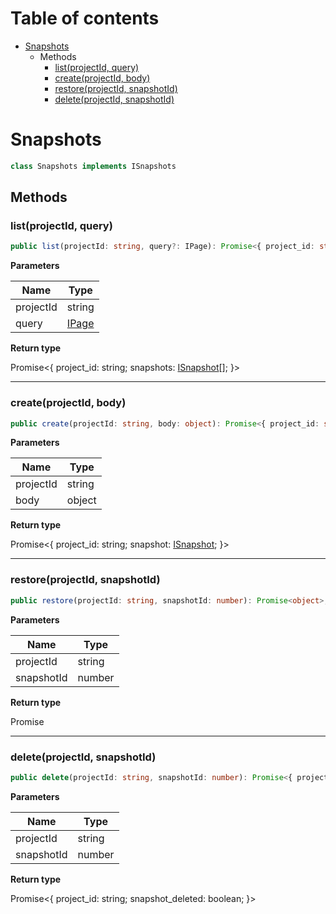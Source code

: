 # Table of contents

* [Snapshots][ClassDeclaration-9]
    * Methods
        * [list(projectId, query)][MethodDeclaration-35]
        * [create(projectId, body)][MethodDeclaration-36]
        * [restore(projectId, snapshotId)][MethodDeclaration-37]
        * [delete(projectId, snapshotId)][MethodDeclaration-38]

# Snapshots

```typescript
class Snapshots implements ISnapshots
```
## Methods

### list(projectId, query)

```typescript
public list(projectId: string, query?: IPage): Promise<{ project_id: string; snapshots: ISnapshot[]; }>;
```

**Parameters**

| Name      | Type                            |
| --------- | ------------------------------- |
| projectId | string                          |
| query     | [IPage][InterfaceDeclaration-2] |

**Return type**

Promise<{ project_id: string; snapshots: [ISnapshot][InterfaceDeclaration-20][]; }>

----------

### create(projectId, body)

```typescript
public create(projectId: string, body: object): Promise<{ project_id: string; snapshot: ISnapshot; }>;
```

**Parameters**

| Name      | Type   |
| --------- | ------ |
| projectId | string |
| body      | object |

**Return type**

Promise<{ project_id: string; snapshot: [ISnapshot][InterfaceDeclaration-20]; }>

----------

### restore(projectId, snapshotId)

```typescript
public restore(projectId: string, snapshotId: number): Promise<object>;
```

**Parameters**

| Name       | Type   |
| ---------- | ------ |
| projectId  | string |
| snapshotId | number |

**Return type**

Promise<object>

----------

### delete(projectId, snapshotId)

```typescript
public delete(projectId: string, snapshotId: number): Promise<{ project_id: string; snapshot_deleted: boolean; }>;
```

**Parameters**

| Name       | Type   |
| ---------- | ------ |
| projectId  | string |
| snapshotId | number |

**Return type**

Promise<{ project_id: string; snapshot_deleted: boolean; }>

[ClassDeclaration-9]: snapshots.md#snapshots
[MethodDeclaration-35]: snapshots.md#listprojectid-query
[InterfaceDeclaration-2]: ../i-page.md#ipage
[InterfaceDeclaration-20]: ../i-snapshot.md#isnapshot
[MethodDeclaration-36]: snapshots.md#createprojectid-body
[InterfaceDeclaration-20]: ../i-snapshot.md#isnapshot
[MethodDeclaration-37]: snapshots.md#restoreprojectid-snapshotid
[MethodDeclaration-38]: snapshots.md#deleteprojectid-snapshotid